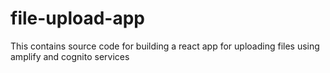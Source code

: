 # file-upload-app
This contains source code for building a react app for uploading files using amplify and cognito services
